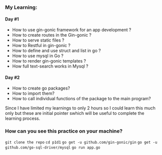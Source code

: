 ### My Learning:

#### Day #1
* How to use gin-gonic framework for an app development ?
* How to create routes in the Gin-gonic ?
* How to serve static files ?
* How to Restful in gin-gonic ?
* How to define and use struct and list in go ?
* How to use mysql in Go ?
* How to render gin-gonic templates ?
* How full text-search works in Mysql ?

#### Day #2
* How to create go packages?
* How to import them?
* How to call individual functions of the package to the main program?

Since I have limited my learnings to only 2 hours so I could learn this much only but these are initial pointer swhich will be useful to complete the learning process.

### How can you see this practice on your machine?

`git clone the repo`
`cd p1d1`
`go get -u github.com/gin-gonic/gin`
`go get -u github.com/go-sql-driver/mysql`
`go run app.go`


